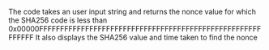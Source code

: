 The code takes an user input string and returns the nonce value for which the SHA256 code is less than 0x00000FFFFFFFFFFFFFFFFFFFFFFFFFFFFFFFFFFFFFFFFFFFFFFFFFFFFFFFFFFF
It also displays the SHA256 value and time taken to find the nonce
